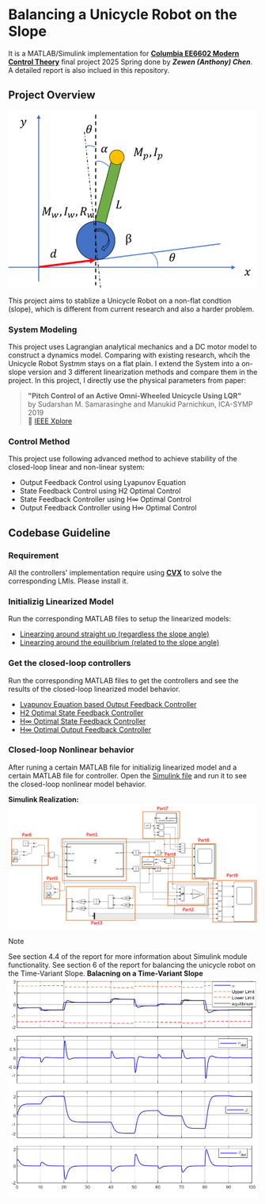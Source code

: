 # Balancing a Unicycle Robot on the Slope
It is a MATLAB/Simulink implementation for [**Columbia EE6602 Modern Control Theory**](https://www.columbia.edu/~ja3451/courses/e6602.html) final project 2025 Spring done by ***Zewen (Anthony) Chen***. A detailed report is also inclued in this repository.


## Project Overview

![model figure](./Figure_Model.png)

This project aims to stablize a Unicycle Robot on a non-flat condtion (slope), which is different from current research and also a harder problem.
### System Modeling
This project uses Lagrangian analytical mechanics and a DC motor model to construct a dynamics model. Comparing with existing research, whcih the Unicycle Robot Systmm stays on a flat plain. I extend the System into a on-slope version and 3 different linearization methods and compare them in the project. In this project, I directly use the physical parameters from paper:
> **"Pitch Control of an Active Omni-Wheeled Unicycle Using LQR"**  
> by Sudarshan M. Samarasinghe and Manukid Parnichkun, ICA-SYMP 2019  
> 📄 [IEEE Xplore](https://ieeexplore.ieee.org/document/8955066)


### Control Method
This project use following advanced method to achieve stability of the closed-loop linear and non-linear system:
 - Output Feedback Control using Lyapunov Equation
 - State Feedback Control using H2 Optimal Control
 - State Feedback Controller using H∞ Optimal Control
 - Output Feedback Controller using H∞ Optimal Control

## Codebase Guideline
### Requirement
All the controllers' implementation require using [**CVX**](https://cvxr.com/cvx/doc/install.html#install) to solve the corresponding LMIs. Please install it.
### Initializig Linearized Model
Run the corresponding MATLAB files to setup the linearized models:
 - [Linearzing around straight up (regardless the slope angle)](./report_model_negative_theta.m)
 - [Linearzing around the equilibrium (related to the slope angle)](report_model_equilibrium.m)
### Get the closed-loop controllers
Run the corresponding MATLAB files to get the controllers and see the results of the closed-loop linearized model behavior.
 - [Lyapunov Equation based Output Feedback Controller](./report_controller_output_feedback_LMI.m)
 - [H2 Optimal State Feedback Controller](report_controller_state_feedback_H2.m)
 - [H∞ Optimal State Feedback Controller](report_controller_state_feedback_Hinf.m)
 - [H∞ Optimal Output Feedback Controller](./report_controller_output_feedback_Hinf.m)

### Closed-loop Nonlinear behavior
After runing a certain MATLAB file for initializig linearized model and a certain MATLAB file for controller. Open the [Simulink file](unicycle_nonlinear_Cl.slx) and run it to see the closed-loop nonlinear model behavior.

**Simulink Realization:**
![Simulink System](./Figure_Simulink.png)
> [!Note]
> See section 4.4 of the report for more information about Simulink module functionality.
> See section 6 of the report for balancing the unicycle robot on the Time-Variant Slope.
**Balacning on a Time-Variant Slope**
![Time-Variant Slope](./Figure_varing_slope_Hinf.png)